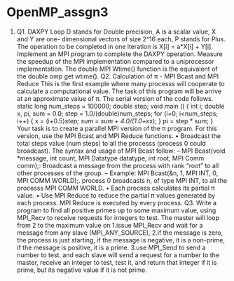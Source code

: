 # OpenMP_assgn3 
1. Q1. DAXPY Loop
D stands for Double precision, A is a scalar value, X and Y are one-
dimensional vectors of size 2^16 each, P stands for Plus. The operation
to be completed in one iteration is X[i] = a*X[i] + Y[i]. Implement an
MPI program to complete the DAXPY operation. Measure the speedup of the
MPI implementation compared to a uniprocessor implementation. The double
MPI Wtime() function is the equivalent of the double omp get wtime().
Q2. Calculation of π - MPI Bcast and MPI Reduce
This is the first example where many processs will cooperate to calculate
a computational value. The task of this program will be arrive at an
approximate value of π. The serial version of the code follows.
static long num_steps = 100000;
double step;
void main ()
{
int i;
double x, pi, sum = 0.0; step = 1.0/(double)num_steps; for (i=0;
i<num_steps; i++) { x = (i+0.5)*step;
sum = sum + 4.0/(1.0+x*x);
}
pi = step * sum;
}
Your task is to create a parallel MPI version of the π program. For this
version, use the MPI Bcast and MPI Reduce functions.
• Broadcast the total steps value (num steps) to all the processs
(process 0 could broadcast). The syntax and usage of MPI Bcast follow:
– MPI Bcast(void *message, int count, MPI Datatype datatype, int root,
MPI Comm comm);:
Broadcast a message from the process with rank “root” to all other
processes of the group. – Example: MPI Bcast(&n, 1, MPI INT, 0, MPI COMM
WORLD);. process 0 broadcasts n, of type MPI INT, to all the processs
MPI COMM WORLD.
• Each process calculates its partial π value.
• Use MPI Reduce to reduce the partial π values generated by each
process. MPI Reduce is executed by every process.
Q3. Write a program to find all positive primes up to some maximum value,
using MPI_Recv to receive requests for integers to test. The master will
loop from 2 to the maximum value on
1.issue MPI_Recv and wait for a message from any slave (MPI_ANY_SOURCE),
2.if the message is zero, the process is just starting, if the message
is negative, it is a non-prime, if the message is positive, it is a
prime.
3.use MPI_Send to send a number to test.
and each slave will send a request for a number to the master, receive
an integer to test, test it, and return that integer if it is prime, but
its negative value if it is not prime.
